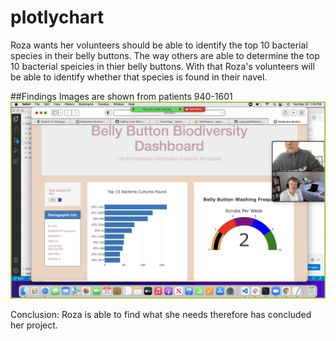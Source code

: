 # plotlychart
Roza wants her volunteers should be able to identify the top 10 bacterial species in their belly buttons. The way others are able to determine the top 10 bacterial speicies in thier belly buttons. With that Roza's volunteers will be able to identify whether that species is found in their navel.

##Findings 
Images are shown from patients 940-1601
![screenshot](screenshot.png)

Conclusion: Roza is able to find what she needs therefore has concluded her project.

